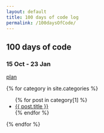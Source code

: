 ```yaml
---
layout: default
title: 100 days of code log
permalink: /100daysOfCode/
---
```

## 100 days of code ##
### 15 Oct - 23 Jan ###

<a href="{{ site.baseurl }}/100days-plan">plan</a>

{% for category in site.categories %}
   <ul>
    {% for post in category[1] %}
      <li><a href="{{ post.url }}">{{ post.title }}</a></li>
    {% endfor %}
  </ul>
{% endfor %}


